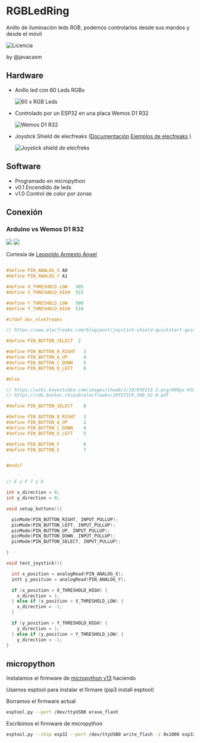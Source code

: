 # RGBLedRing

Anillo de iluminación leds RGB, podemos controlarlos desde sus mandos y desde el móvil

![Licencia](./images/Licencia_CC.png)

by @javacasm


## Hardware

* Anillo led con  60 Leds RGBs

    ![60 x RGB Leds](./images/2846-RING60NEOPIXEL_2_main-500x500.jpg)

* Controlado por un ESP32 en una placa Wemos D1 R32 

    ![Wemos D1 R32](./images/wemos-d1-esp32-r32-wroom-32-wifi-y-bluetooth.jpg)

* Joystick Shield de elecfreaks ([Documentación](https://www.elecfreaks.com/blog/post/joystick-shield-quickstart-guide.html) [Ejemplos de elecfreaks](./code/) ) 

    ![Joystick shield de elecfreks](./images/SHD_JK_01.jpg)

## Software

* Programado en micropython
* v0.1 Encendido de leds
* v1.0 Control de color por zonas


## Conexión

### Arduino vs Wemos D1 R32

![](./images/Pinout-Arduino-WemosD1R32.png)
![](./images/Correspondencia-Arduino-WemosD1R32.png)

Cortesía de [Leopoldo Armesto Ángel](https://www.slideshare.net/LeopoldoArmestongel)


```C++

#define PIN_ANALOG_X A0
#define PIN_ANALOG_Y A1

#define X_THRESHOLD_LOW   505
#define X_THRESHOLD_HIGH  515

#define Y_THRESHOLD_LOW   500
#define Y_THRESHOLD_HIGH  510

#ifdef doc_elekfreaks

// https://www.elecfreaks.com/blog/post/joystick-shield-quickstart-guide.html

#define PIN_BUTTON_SELECT  2

#define PIN_BUTTON_B_RIGHT   3
#define PIN_BUTTON_A_UP      4
#define PIN_BUTTON_C_DOWN    5
#define PIN_BUTTON_D_LEFT    6

#else

// https://wiki.keyestudio.com/images/thumb/1/18/KS0153-2.png/800px-KS0153-2.png
// https://cdn.boxtec.ch/pub/elecfreaks/JOYSTICK_SHD_V2.0.pdf  

#define PIN_BUTTON_SELECT    8

#define PIN_BUTTON_B_RIGHT   3
#define PIN_BUTTON_A_UP      2
#define PIN_BUTTON_C_DOWN    4
#define PIN_BUTTON_D_LEFT    5

#define PIN_BUTTON_F         6
#define PIN_BUTTON_E         7


#endif


// E y F 7 y 8

int x_direction = 0;
int y_direction = 0;

void setup_buttons(){

  pinMode(PIN_BUTTON_RIGHT, INPUT_PULLUP);
  pinMode(PIN_BUTTON_LEFT, INPUT_PULLUP);
  pinMode(PIN_BUTTON_UP, INPUT_PULLUP);
  pinMode(PIN_BUTTON_DOWN, INPUT_PULLUP);
  pinMode(PIN_BUTTON_SELECT, INPUT_PULLUP);

}

void test_joystick(){

  int x_position = analogRead(PIN_ANALOG_X);
  intt y_position = analogRead(PIN_ANALOG_Y);

  if (x_position > X_THRESHOLD_HIGH) {
    x_direction = 1;
  } else if (x_position < X_THRESHOLD_LOW) {
    x_direction = -1;
  }

  if (y_position > Y_THRESHOLD_HIGH) {
    y_direction = 1;
  } else if (y_position < Y_THRESHOLD_LOW) {
    y_direction = -1; 
}
```

## micropython

Instalamos el firmware de [micropython v13](https://micropython.org/resources/firmware/esp32-idf3-20200902-v1.13.bin) haciendo

Usamos esptool para instalar el firmare (pip3 install esptool)

Borramos el firmware actual

```sh
esptool.py --port /dev/ttyUSB0 erase_flash
```

Escribimos el firmware de micropython


```sh
esptool.py --chip esp32 --port /dev/ttyUSB0 write_flash -z 0x1000 esp32-idf3-20200902-v1.13.bin
```